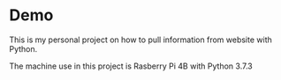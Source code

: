 # Demo

This is my personal project on how to pull information from website with Python.

The machine use in this project is Rasberry Pi 4B with Python 3.7.3
